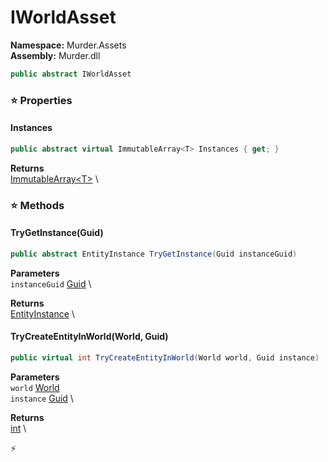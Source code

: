 # IWorldAsset

**Namespace:** Murder.Assets \
**Assembly:** Murder.dll

```csharp
public abstract IWorldAsset
```

### ⭐ Properties
#### Instances
```csharp
public abstract virtual ImmutableArray<T> Instances { get; }
```

**Returns** \
[ImmutableArray\<T\>](https://learn.microsoft.com/en-us/dotnet/api/System.Collections.Immutable.ImmutableArray-1?view=net-7.0) \
### ⭐ Methods
#### TryGetInstance(Guid)
```csharp
public abstract EntityInstance TryGetInstance(Guid instanceGuid)
```

**Parameters** \
`instanceGuid` [Guid](https://learn.microsoft.com/en-us/dotnet/api/System.Guid?view=net-7.0) \

**Returns** \
[EntityInstance](/Murder/Prefabs/EntityInstance.html) \

#### TryCreateEntityInWorld(World, Guid)
```csharp
public virtual int TryCreateEntityInWorld(World world, Guid instance)
```

**Parameters** \
`world` [World](/Bang/World.html) \
`instance` [Guid](https://learn.microsoft.com/en-us/dotnet/api/System.Guid?view=net-7.0) \

**Returns** \
[int](https://learn.microsoft.com/en-us/dotnet/api/System.Int32?view=net-7.0) \



⚡